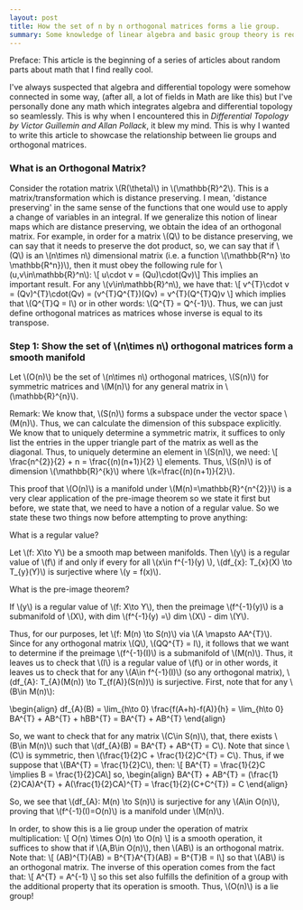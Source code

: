 ```yaml
---
layout: post
title: How the set of n by n orthogonal matrices forms a lie group.
summary: Some knowledge of linear algebra and basic group theory is required!
---
```


Preface: This article is the beginning of a series of articles about 
random parts about math that I find really cool.

I've always suspected that algebra and differential topology were somehow connected in some way, 
(after all, a lot of fields in Math are like this) but I've personally done any math which integrates
algebra and differential topology so seamlessly. This is why when I encountered this in <em>Differential
Topology by Victor Guillemin and Allan Pollack</em>, it blew my mind. This is why I wanted to write
this article to showcase the relationship between lie groups and orthogonal matrices.

### What is an Orthogonal Matrix?

Consider the rotation matrix \\(R(\theta)\\) in \\(\mathbb{R}^2\\). This is a matrix/transformation
which is distance preserving. I mean, 'distance preserving' in the same sense of the functions that
one would use to apply a change of variables in an integral. If we generalize this notion of linear
maps which are distance preserving, we obtain the idea of an orthogonal matrix. For example, in
order for a matrix \\(Q\\) to be distance preserving, we can say that it needs to preserve the dot
product, so, we can say that if \\(Q\\) is an \\(n\times n\\) dimensional matrix (i.e. a function
\\(\mathbb{R^n} \to \mathbb{R^n})\\), then it must obey the following rule for \\(u,v\in\mathbb{R}^n\\):
\\[ u\cdot v = (Qu)\cdot(Qv)\\]
This implies an important result. For any \\(v\in\mathbb{R}^n\\), we have that:
\\[ v^{T}\cdot v = (Qv)^{T}\cdot(Qv) = (v^{T}Q^{T})(Qv) = v^{T}(Q^{T}Q)v \\]
which implies that \\(Q^{T}Q = I\\) or in other words: \\(Q^{T} = Q^{-1}\\). Thus, we can just
define orthogonal matrices as matrices whose inverse is equal to its transpose.

### Step 1: Show the set of \\(n\times n\\) orthogonal matrices form a smooth manifold

Let \\(O(n)\\) be the set of \\(n\times n\\) orthogonal matrices, \\(S(n)\\) for symmetric matrices and
\\(M(n)\\) for any general matrix in \\(\mathbb{R}^{n}\\). 

Remark: We know that, \\(S(n)\\) forms a subspace under the vector space \\(M(n)\\). Thus, we can calculate
the dimension of this subspace explicitly. We know that to uniquely determine a symmetric matrix,
it suffices to only list the entries in the upper triangle part of the matrix as well as the 
diagonal. Thus, to uniquely determine an element in \\(S(n)\\), we need:
\\[ \frac{n^{2}}{2} + n = \frac{(n)(n+1)}{2} \\]
elements. Thus, \\(S(n)\\) is of dimension \\(\mathbb{R}^{k}\\) where \\(k=\frac{(n)(n+1)}{2}\\).

This proof that \\(O(n)\\) is a manifold under \\(M(n)=\mathbb{R}^{n^{2}}\\) is a very clear
application of the pre-image theorem so we state it first but before, we state that, we need to have
a notion of a regular value. So we state these two things now before attempting to prove anything:

What is a regular value?

Let \\(f: X\to Y\\) be a smooth map between manifolds. Then \\(y\\) is a regular value of \\(f\\) if
and only if every for all \\(x\in f^{-1}(y) \\), \\(df_{x}: T_{x}(X) \to T_{y}(Y)\\) is surjective
where \\(y = f(x)\\).

What is the pre-image theorem?

If \\(y\\) is a regular value of \\(f: X\to Y\\), then the preimage \\(f^{-1}(y)\\) is a
submanifold of \\(X\\), with dim \\(f^{-1}(y) =\\) dim \\(X\\) - dim \\(Y\\).

Thus, for our purposes, let \\(f: M(n) \to S(n)\\) via \\(A \mapsto AA^{T}\\). Since for any orthogonal
matrix \\(Q\\), \\(QQ^{T} = I\\), it follows that we want to determine if the preimage \\(f^{-1}(I)\\)
is a submanifold of \\(M(n)\\). Thus, it leaves us to check that \\(I\\) is a regular value of \\(f\\)
or in other words, it leaves us to check that for any \\(A\in f^{-1}(I)\\) (so any orthogonal matrix),
\\(df_{A}: T_{A}(M(n)) \to T_{f(A)}(S(n))\\) is surjective. First, note that for any \\(B\in M(n)\\):

\begin{align}
        df_{A}(B) = \lim_{h\to 0} \frac{f(A+h)-f(A)}{h}
        = \lim_{h\to 0} BA^{T} + AB^{T} + hBB^{T}
        = BA^{T} + AB^{T}
\end{align}

So, we want to check that for any matrix \\(C\in S(n)\\), that, there exists \\(B\in M(n)\\) such
that \\(df_{A}(B) = BA^{T} + AB^{T} = C\\). Note that since \\(C\\) is symmetric, then
\\(\frac{1}{2}C + \frac{1}{2}C^{T} = C\\). Thus, if we suppose that \\(BA^{T} = \frac{1}{2}C\\), then:
\\[ BA^{T} = \frac{1}{2}C \implies B = \frac{1}{2}CA\\]
so,
\begin{align}
    BA^{T} + AB^{T} = (\frac{1}{2}CA)A^{T} + A(\frac{1}{2}CA)^{T} = \frac{1}{2}(C+C^{T}) = C
\end{align}

So, we see that \\(df_{A}: M(n) \to S(n)\\) is surjective for any \\(A\in O(n)\\), proving that
\\(f^{-1}(I)=O(n)\\) is a manifold under \\(M(n)\\).

In order, to show this is a lie group under the operation of matrix multiplication:
\\[ O(n) \times O(n) \to O(n) \\]
is a smooth operation, it suffices to show that if \\(A,B\in O(n)\\), then \\(AB\\) is an
orthogonal matrix. Note that:
\\[ (AB)^{T}(AB) = B^{T}A^{T}(AB) = B^{T}B = I\\]
so that \\(AB\\) is an orthogonal matrix. The inverse of this operation comes from the fact
that:
\\[ A^{T} = A^{-1} \\]
so this set also fulfills the definition of a group with the additional property that its
operation is smooth. Thus, \\(O(n)\\) is a lie group!
